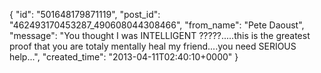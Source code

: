  {
   "id": "501648179871119",
   "post_id": "462493170453287_490608044308466",
   "from_name": "Pete Daoust",
   "message": "You thought I was INTELLIGENT ?????.....this is the greatest proof that you are totaly mentally heal my friend....you need SERIOUS help...",
   "created_time": "2013-04-11T02:40:10+0000"
 }

